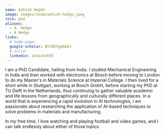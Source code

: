 ```yaml
---
name: Ashish Hegde
image: images/team/ashish-hedge.jpeg
role: phd
aliases:
  - A. Hedge
  - A Hedge
links:
  # home-page: 
  google-scholar: BttOEYgAAAAJ
  # orcid:
  linkedin: ashishvh97
---
```


I am a PhD Candidate, hailing from India. I studied Mechanical Engineering in India and then worked with electronics at Bosch before moving to London to do my Master's in Materials Science at Imperial College. I then lived for a short while in Stuttgart, working at Bosch GmbH, before starting my PhD at TU Delft in the Netherlands, thus continuing to gather valuable academic and life lessons from geographically and culturally different places. In a world that is experiencing a rapid evolution in AI technologies, I am passionate about researching the application of AI-based techniques to solve problems in materials and manufacturing.

In my free time, I love watching and playing football and video games, and I can talk endlessly about either of those topics.

